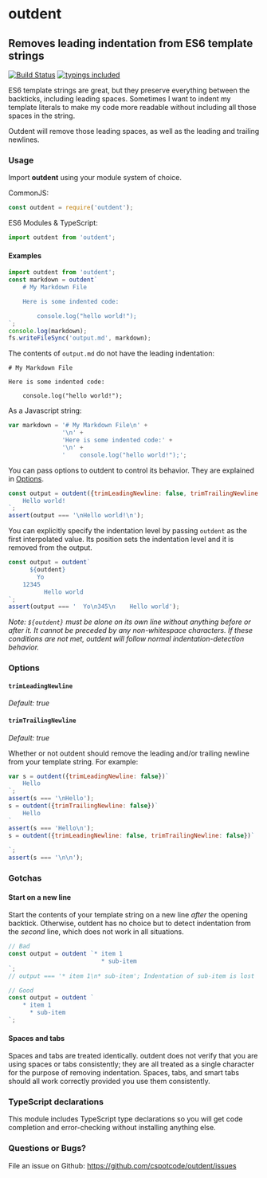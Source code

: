 # outdent

## Removes leading indentation from ES6 template strings

[![Build Status](https://travis-ci.org/cspotcode/outdent.svg?branch=master)](https://travis-ci.org/cspotcode/outdent) [![typings included](https://img.shields.io/badge/typings-included-brightgreen.svg)](#typescript-declarations)

ES6 template strings are great, but they preserve everything between the backticks, including leading spaces.
Sometimes I want to indent my template literals to make my code more readable without including all those spaces in the
string.

Outdent will remove those leading spaces, as well as the leading and trailing newlines.

### Usage

Import **outdent** using your module system of choice.

CommonJS:
```javascript
const outdent = require('outdent');
```

ES6 Modules & TypeScript:
```javascript
import outdent from 'outdent';
```

#### Examples

```javascript
import outdent from 'outdent';
const markdown = outdent`
    # My Markdown File

    Here is some indented code:

        console.log("hello world!");
`;
console.log(markdown);
fs.writeFileSync('output.md', markdown);
```

The contents of `output.md` do not have the leading indentation:

    # My Markdown File

    Here is some indented code:

        console.log("hello world!");

As a Javascript string:

```javascript
var markdown = '# My Markdown File\n' +
               '\n' +
               'Here is some indented code:' +
               '\n' +
               '    console.log("hello world!");';
```

You can pass options to outdent to control its behavior.  They are explained in [Options](#options).

```javascript
const output = outdent({trimLeadingNewline: false, trimTrailingNewline: false})`
    Hello world!
`;
assert(output === '\nHello world!\n');
```
    
You can explicitly specify the indentation level by passing `outdent` as the first interpolated value.  Its position
sets the indentation level and it is removed from the output.

```javascript
const output = outdent`
      ${outdent}
        Yo
    12345
          Hello world
`;
assert(output === '  Yo\n345\n    Hello world');
```

*Note: `${outdent}` must be alone on its own line without anything before or after it. It cannot be preceded by any non-whitespace characters.*
*If these conditions are not met, outdent will follow normal indentation-detection behavior.*

### Options

#### `trimLeadingNewline`
*Default: true*

#### `trimTrailingNewline`
*Default: true*

Whether or not outdent should remove the leading and/or trailing newline from your template string.  For example:

```javascript
var s = outdent({trimLeadingNewline: false})`
    Hello
`;
assert(s === '\nHello');
s = outdent({trimTrailingNewline: false})`
    Hello
`
assert(s === 'Hello\n');
s = outdent({trimLeadingNewline: false, trimTrailingNewline: false})`
    
`;
assert(s === '\n\n');
```

<!--
#### `pass`

Returns an arguments array that can be passed to another tagging function, instead of returning a string.

For example, say you want to use outdent with the following code:

```javascript
function query(barVal) {
    return prepareSql`
SELECT * from foo where bar = ${barVal}
    `;
}
```

`prepareSql` is expecting to receive a strings array and all interpolated values so that it can create a safe SQL
query.  To add outdent into the mix, we
must set `pass: true` and splat the result into `prepareSql`.

```javascript
var odRaw = outdent({pass: true});
function query(barVal) {
    return prepareSql(...odRaw`
        SELECT * from foo where bar = ${barVal}
    `)
}
```

*This is a contrived example because SQL servers don't care about indentation.  But perhaps the result is
being logged and looks better without indentation?  Perhaps you're doing something totally different with tagged
template strings? Regardless, the `pass` option is here in case you need it. :-)*

-->

### Gotchas

#### Start on a new line

Start the contents of your template string on a new line *after* the opening backtick.  Otherwise, outdent
has no choice but to detect indentation from the *second* line, which does not work in all situations.

```javascript
// Bad
const output = outdent `* item 1
                          * sub-item
`;
// output === '* item 1\n* sub-item'; Indentation of sub-item is lost

// Good
const output = outdent `
    * item 1
      * sub-item
`;
```

#### Spaces and tabs

Spaces and tabs are treated identically.  outdent does not verify that you are using spaces or tabs consistently; they
are all treated as a single character for the purpose of removing indentation.  Spaces, tabs, and smart tabs should
all work correctly provided you use them consistently.

### TypeScript declarations

This module includes TypeScript type declarations so you will get code completion and error-checking without installing anything else.

<!--
### TODOs

[ ] Support tabs and/or smart tabs (verify they're being used correctly?  Throw an error if not?)
-->

### Questions or Bugs?

File an issue on Github: https://github.com/cspotcode/outdent/issues

